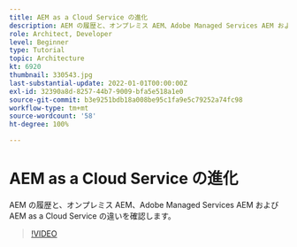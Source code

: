 ```yaml
---
title: AEM as a Cloud Service の進化
description: AEM の履歴と、オンプレミス AEM、Adobe Managed Services AEM および AEM as a Cloud Service の違いを確認します。
role: Architect, Developer
level: Beginner
type: Tutorial
topic: Architecture
kt: 6920
thumbnail: 330543.jpg
last-substantial-update: 2022-01-01T00:00:00Z
exl-id: 32390a8d-8257-44b7-9009-bfa5e518a1e0
source-git-commit: b3e9251bdb18a008be95c1fa9e5c79252a74fc98
workflow-type: tm+mt
source-wordcount: '58'
ht-degree: 100%

---
```


# AEM as a Cloud Service の進化

AEM の履歴と、オンプレミス AEM、Adobe Managed Services AEM および AEM as a Cloud Service の違いを確認します。

>[!VIDEO](https://video.tv.adobe.com/v/330543?quality=12&learn=on)
